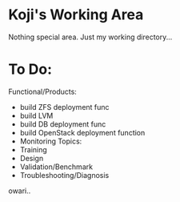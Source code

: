 # Koji's Working Area
Nothing special area. Just my working directory...

# To Do:
Functional/Products:
- build ZFS deployment func
- build LVM 
- build DB deployment func
- build OpenStack deployment function
- Monitoring
Topics:
- Training
- Design
- Validation/Benchmark
- Troubleshooting/Diagnosis

owari..
